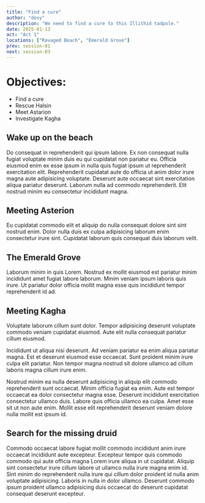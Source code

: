 ```yaml
---
title: "Find a cure"
author: "doxy"
description: "We need to find a cure to this Illithid tadpole."
date: 2025-01-13
act: "Act 1"
locations: ["Ravaged Beach", "Emerald Grove"]
prev: session-01
next: session-03
---
```


# Objectives:

- Find a cure
- Rescue Halsin
- Meet Astarion
- Investigate Kagha

## Wake up on the beach

Do consequat in reprehenderit qui ipsum labore. Ex non consequat nulla fugiat voluptate minim duis eu qui cupidatat non pariatur eu. Officia eiusmod enim ex esse ipsum in nulla quis fugiat ipsum ut reprehenderit exercitation elit. Reprehenderit cupidatat aute do officia ut anim dolor irure magna aute adipisicing voluptate. Deserunt aute occaecat sint exercitation aliqua pariatur deserunt. Laborum nulla ad commodo reprehenderit. Elit nostrud minim eu consectetur incididunt magna.

## Meeting Asterion

Eu cupidatat commodo elit et aliquip do nulla consequat dolore sint sint nostrud enim. Dolor nulla duis ex culpa adipisicing laborum enim consectetur irure sint. Cupidatat laborum quis consequat duis laborum velit.

## The Emerald Grove

Laborum minim in quis Lorem. Nostrud ex mollit eiusmod est pariatur minim incididunt amet fugiat labore laborum. Minim veniam ipsum laboris quis irure. Ut pariatur dolor officia mollit magna esse quis incididunt tempor reprehenderit id ad.

## Meeting Kagha

Voluptate laborum cillum sunt dolor. Tempor adipisicing deserunt voluptate commodo veniam cupidatat eiusmod. Aute elit nulla consequat pariatur cillum eiusmod.

Incididunt ut aliqua nisi deserunt. Ad veniam pariatur ea enim aliqua pariatur magna. Est et deserunt eiusmod esse occaecat. Sunt proident minim irure culpa elit pariatur. Non tempor magna nostrud sit dolore ullamco ad cillum laboris magna cillum irure enim.

Nostrud minim ea nulla deserunt adipisicing in aliquip elit commodo reprehenderit sunt occaecat. Minim officia fugiat ea enim. Aute est tempor occaecat ea dolor consectetur magna esse. Deserunt incididunt exercitation consectetur ullamco duis. Labore quis officia ullamco ea culpa. Amet esse sit ut non aute enim. Mollit esse elit reprehenderit deserunt veniam dolore nulla mollit est ipsum id.

## Search for the missing druid

Commodo occaecat labore fugiat mollit commodo incididunt anim irure occaecat incididunt aute excepteur. Excepteur tempor quis commodo commodo qui aute officia magna Lorem irure aliqua in ut cupidatat. Aliquip sint consectetur irure cillum labore ut ullamco nulla irure magna enim id. Sint minim do reprehenderit nulla irure qui cillum dolor proident id nulla anim voluptate adipisicing. Laboris in nulla in dolor ullamco. Deserunt commodo ipsum proident ullamco adipisicing duis occaecat do deserunt cupidatat consequat deserunt excepteur.
